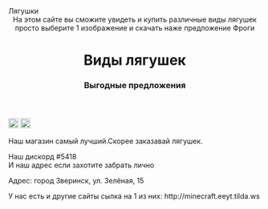 <htm1>
<heater>Лягушки </heater>
<img src="https://photos.app.goo.gl/oFhcqGtZVfbXecqD7"width="10px" height="10px"
<body>
<header>
На этом сайте вы сможите увидеть и купить различные виды лягушек просто выберите 1 изображение и скачать наже предложение Фроги 
<h1 style="text-align:center">Виды лягушек</h1>
<h3>Выгодные предложения</h3>  
</header>
<img src="/uploads/2020/10/frog-159002_1280_0_1603798105.png"width="20px"height="20px/">
  <img src="/uploads/2020/10/frog-46397_1280_0_1603917437.png"width="20px"height="20px"/>
<p>Наш магазин самый лучший.Скорее заказавай лягушек.</p>
<footer>Наш дискорд #5418</footer>
  И наш адрес если захотите забрать лично <p>Адрес: город Зверинск, ул. Зелёная, 15</p>
  <p> У нас есть и другие сайты сылка на 1 из них: http://minecraft.eeyt.tilda.ws</p>
</body>
</htm1>

